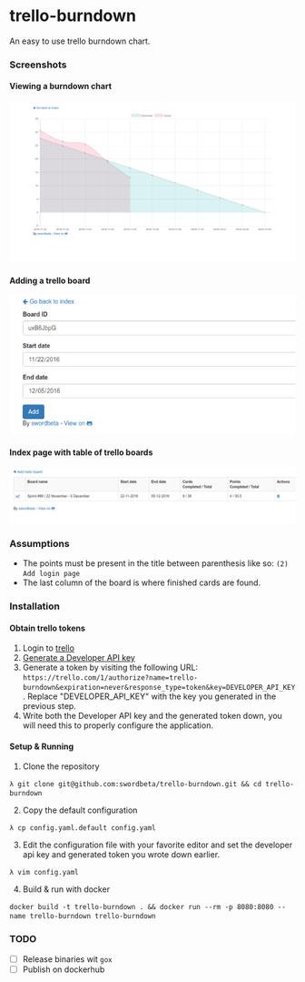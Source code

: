 # trello-burndown
An easy to use trello burndown chart.

### Screenshots

#### Viewing a burndown chart
![view](screenshots/view.png)

#### Adding a trello board
![add](screenshots/add.png)

#### Index page with table of trello boards
![index](screenshots/index.png)

### Assumptions

- The points must be present in the title between parenthesis like so: `(2) Add login page`
- The last column of the board is where finished cards are found.

### Installation

#### Obtain trello tokens
1. Login to [trello](https://trello.com)
2. [Generate a Developer API key](https://trello.com/app-key)
3. Generate a token by visiting the following URL:
`https://trello.com/1/authorize?name=trello-burndown&expiration=never&response_type=token&key=DEVELOPER_API_KEY`.
Replace "DEVELOPER_API_KEY" with the key you generated in the previous step.
4. Write both the Developer API key and the generated token down, you will need this to properly configure the application.

#### Setup & Running
1. Clone the repository
```
λ git clone git@github.com:swordbeta/trello-burndown.git && cd trello-burndown
```
2. Copy the default configuration
```
λ cp config.yaml.default config.yaml
```
3. Edit the configuration file with your favorite editor and set the developer api key and generated token you wrote down earlier.
```
λ vim config.yaml
```
4. Build & run with docker
```
docker build -t trello-burndown . && docker run --rm -p 8080:8080 --name trello-burndown trello-burndown
```

### TODO

- [ ] Release binaries wit `gox`
- [ ] Publish on dockerhub
